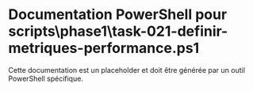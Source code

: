 # Documentation PowerShell pour scripts\phase1\task-021-definir-metriques-performance.ps1

Cette documentation est un placeholder et doit être générée par un outil PowerShell spécifique.
